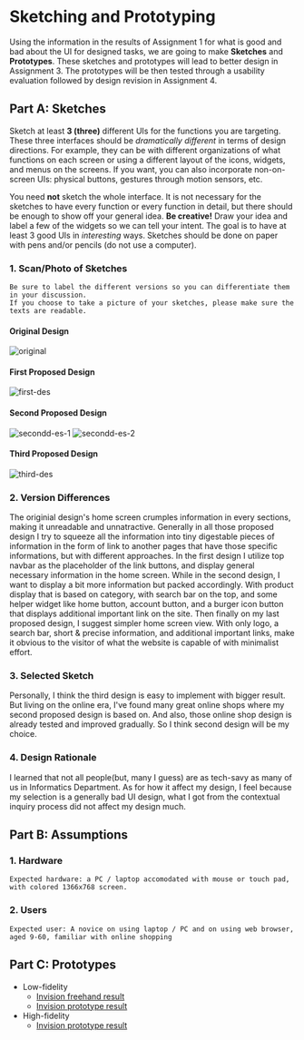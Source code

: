 # Sketching and Prototyping
Using the information in the results of Assignment 1 for what is good and bad about the UI for designed tasks, we are going to make **Sketches** and **Prototypes**. These sketches and prototypes will lead to better design in Assignment 3. The prototypes will be then tested through a usability evaluation followed by design revision in Assignment 4.

## Part A: Sketches
Sketch at least **3 (three)** different UIs for the functions you are targeting. These three interfaces should be _dramatically different_ in terms of design directions. For example, they can be with different organizations of what functions on each screen or using a different layout of the icons, widgets, and menus on the screens. If you want, you can also incorporate non-on-screen UIs: physical buttons, gestures through motion sensors, etc.

You need **not** sketch the whole interface. It is not necessary for the sketches to have every function or every function in detail, but there should be enough to show off your general idea. **Be creative!** Draw your idea and label a few of the widgets so we can tell your intent. The goal is to have at least 3 good UIs in *interesting* ways. Sketches should be done on paper with pens and/or pencils (do not use a computer).

### 1. Scan/Photo of Sketches
```
Be sure to label the different versions so you can differentiate them in your discussion. 
If you choose to take a picture of your sketches, please make sure the texts are readable.
```
#### Original Design
![original](https://user-images.githubusercontent.com/32842793/54727231-3a3ad080-4ba9-11e9-9463-cf5a7f3571bb.jpg)

#### First Proposed Design
![first-des](https://user-images.githubusercontent.com/32842793/54727292-8d148800-4ba9-11e9-8165-288dedac829f.jpg)

#### Second Proposed Design
![secondd-es-1](https://user-images.githubusercontent.com/32842793/54727259-68b8ab80-4ba9-11e9-830a-b578023a3a3d.jpg) ![secondd-es-2](https://user-images.githubusercontent.com/32842793/54727265-6c4c3280-4ba9-11e9-8e09-ec16211755a3.jpg)

#### Third Proposed Design
![third-des](https://user-images.githubusercontent.com/32842793/54727293-8dad1e80-4ba9-11e9-8060-8cfc91a3c4fc.jpg)


### 2. Version Differences

The originial design's home screen crumples information in every sections, making it unreadable and unnatractive. Generally in all those proposed design I try to squeeze all the information into tiny digestable pieces of information in the form of link to another pages that have those specific informations, but with different approaches. In the first design I utilize top navbar as the placeholder of the link buttons, and display general necessary information in the home screen. While in the second design, I want to display a bit more information but packed accordingly. With product display that is based on category, with search bar on the top, and some helper widget like home button, account button, and a burger icon button that displays additional important link on the site. Then finally on my last proposed design, I suggest simpler home screen view. With only logo, a search bar, short & precise information, and additional important links, make it obvious to the visitor of what the website is capable of with minimalist effort. 


### 3. Selected Sketch

Personally, I think the third design is easy to implement with bigger result. But living on the online era, I've found many great online shops where my second proposed design is based on. And also, those online shop design is already tested and improved gradually. So I think second design will be my choice. 


### 4. Design Rationale

I learned that not all people(but, many I guess) are as tech-savy as many of us in Informatics Department. As for how it affect my design, I feel because my selection is a generally bad UI design, what I got from the contextual inquiry process did not affect my design much.  

## Part B: Assumptions
### 1. Hardware
```
Expected hardware: a PC / laptop accomodated with mouse or touch pad, with colored 1366x768 screen. 

```
### 2. Users
```
Expected user: A novice on using laptop / PC and on using web browser, aged 9-60, familiar with online shopping

```

## Part C: Prototypes
- Low-fidelity
  - [Invision freehand result](https://projects.invisionapp.com/freehand/document/AcRYu2qg8) 
  - [Invision prototype result](https://invis.io/5XR8EO82GVB#/354667732_Home)
- High-fidelity
  - [Invision prototype result](https://invis.io/2RRCUHP7T95)
